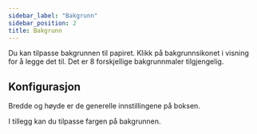 ```yaml
---
sidebar_label: "Bakgrunn"
sidebar_position: 2
title: Bakgrunn
---
```


Du kan tilpasse bakgrunnen til papiret. Klikk på bakgrunnsikonet i visning for å legge det til. Det er 8 forskjellige bakgrunnmaler tilgjengelig.

## Konfigurasjon

Bredde og høyde er de generelle innstillingene på boksen.

I tillegg kan du tilpasse fargen på bakgrunnen.
